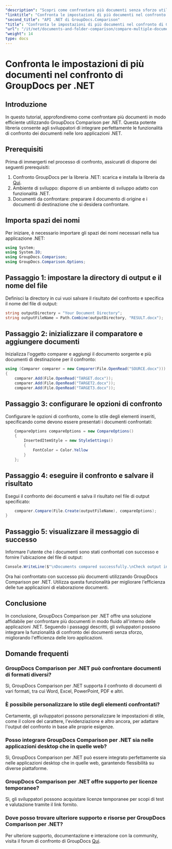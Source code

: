 ```yaml
---
"description": "Scopri come confrontare più documenti senza sforzo utilizzando GroupDocs Comparison per .NET. Segui la nostra guida passo passo per un'elaborazione impeccabile dei documenti."
"linktitle": "Confronta le impostazioni di più documenti nel confronto di GroupDocs per .NET"
"second_title": "API .NET di GroupDocs.Comparison"
"title": "Confronta le impostazioni di più documenti nel confronto di GroupDocs per .NET"
"url": "/it/net/documents-and-folder-comparison/compare-multiple-documents-settings-dotnet/"
"weight": 14
type: docs
---
```

# Confronta le impostazioni di più documenti nel confronto di GroupDocs per .NET

## Introduzione
In questo tutorial, approfondiremo come confrontare più documenti in modo efficiente utilizzando GroupDocs Comparison per .NET. Questa potente libreria consente agli sviluppatori di integrare perfettamente le funzionalità di confronto dei documenti nelle loro applicazioni .NET.
## Prerequisiti
Prima di immergerti nel processo di confronto, assicurati di disporre dei seguenti prerequisiti:
1. Confronto GroupDocs per la libreria .NET: scarica e installa la libreria da [Qui](https://releases.groupdocs.com/comparison/net/).
2. Ambiente di sviluppo: disporre di un ambiente di sviluppo adatto con funzionalità .NET.
3. Documenti da confrontare: preparare il documento di origine e i documenti di destinazione che si desidera confrontare.

## Importa spazi dei nomi
Per iniziare, è necessario importare gli spazi dei nomi necessari nella tua applicazione .NET:
```csharp
using System;
using System.IO;
using GroupDocs.Comparison;
using GroupDocs.Comparison.Options;
```
## Passaggio 1: impostare la directory di output e il nome del file
Definisci la directory in cui vuoi salvare il risultato del confronto e specifica il nome del file di output:
```csharp
string outputDirectory = "Your Document Directory";
string outputFileName = Path.Combine(outputDirectory, "RESULT.docx");
```
## Passaggio 2: inizializzare il comparatore e aggiungere documenti
Inizializza l'oggetto comparer e aggiungi il documento sorgente e più documenti di destinazione per il confronto:
```csharp
using (Comparer comparer = new Comparer(File.OpenRead("SOURCE.docx")))
{
    comparer.Add(File.OpenRead("TARGET.docx"));
    comparer.Add(File.OpenRead("TARGET2.docx"));
    comparer.Add(File.OpenRead("TARGET3.docx"));
```
## Passaggio 3: configurare le opzioni di confronto
Configurare le opzioni di confronto, come lo stile degli elementi inseriti, specificando come devono essere presentati i documenti confrontati:
```csharp
    CompareOptions compareOptions = new CompareOptions()
    {
        InsertedItemStyle = new StyleSettings()
        {
            FontColor = Color.Yellow
        }
    };
```
## Passaggio 4: eseguire il confronto e salvare il risultato
Esegui il confronto dei documenti e salva il risultato nel file di output specificato:
```csharp
    comparer.Compare(File.Create(outputFileName), compareOptions);
}
```
## Passaggio 5: visualizzare il messaggio di successo
Informare l'utente che i documenti sono stati confrontati con successo e fornire l'ubicazione del file di output:
```csharp
Console.WriteLine($"\nDocuments compared successfully.\nCheck output in {outputDirectory}.");
```
Ora hai confrontato con successo più documenti utilizzando GroupDocs Comparison per .NET. Utilizza questa funzionalità per migliorare l'efficienza delle tue applicazioni di elaborazione documenti.

## Conclusione
In conclusione, GroupDocs Comparison per .NET offre una soluzione affidabile per confrontare più documenti in modo fluido all'interno delle applicazioni .NET. Seguendo i passaggi descritti, gli sviluppatori possono integrare la funzionalità di confronto dei documenti senza sforzo, migliorando l'efficienza delle loro applicazioni.
## Domande frequenti
### GroupDocs Comparison per .NET può confrontare documenti di formati diversi?
Sì, GroupDocs Comparison per .NET supporta il confronto di documenti di vari formati, tra cui Word, Excel, PowerPoint, PDF e altri.
### È possibile personalizzare lo stile degli elementi confrontati?
Certamente, gli sviluppatori possono personalizzare le impostazioni di stile, come il colore del carattere, l'evidenziazione e altro ancora, per adattare l'output del confronto in base alle proprie esigenze.
### Posso integrare GroupDocs Comparison per .NET sia nelle applicazioni desktop che in quelle web?
Sì, GroupDocs Comparison per .NET può essere integrato perfettamente sia nelle applicazioni desktop che in quelle web, garantendo flessibilità su diverse piattaforme.
### GroupDocs Comparison per .NET offre supporto per licenze temporanee?
Sì, gli sviluppatori possono acquistare licenze temporanee per scopi di test e valutazione tramite il link fornito.
### Dove posso trovare ulteriore supporto e risorse per GroupDocs Comparison per .NET?
Per ulteriore supporto, documentazione e interazione con la community, visita il forum di confronto di GroupDocs [Qui](https://forum.groupdocs.com/c/comparison/12).